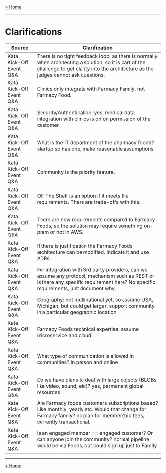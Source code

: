 [> Home](README.md)

---

# Clarifications

| Source                  | Clarification                                                |
| ----------------------- | ------------------------------------------------------------ |
| Kata Kick-Off Event Q&A | There is no tight feedback loop, as there is normally when architecting a solution, so it is part of the challenge to get clarity into the architecture as the judges cannot ask questions. |
| Kata Kick-Off Event Q&A | Clinics only integrate with Farmacy Family, not Farmacy Food. |
| Kata Kick-Off Event Q&A | Security/Authentication: yes, medical data integration with clinics is on on permission of the customer |
| Kata Kick-Off Event Q&A | What is the IT department of the pharmacy foods? startup so has one, make reasonable assumptions |
| Kata Kick-Off Event Q&A | Community is the priority feature.                           |
| Kata Kick-Off Event Q&A | Off The Shelf is an option if it meets the requirements. There are trade-offs with this. |
| Kata Kick-Off Event Q&A | There are new requirements compared to Farmacy Foods, so the solution may require something on-prem or not in AWS. |
| Kata Kick-Off Event Q&A | If there is justification the Farmacy Foods architecture can be modified. Indicate it and use ADRs. |
| Kata Kick-Off Event Q&A | For integration with 3rd party providers, can we assume any protocol, mechanism such as REST or is there any specific requirement here? No specific requirements, just document why. |
| Kata Kick-Off Event Q&A | Geography: not multinational yet, so assume USA, Michigan, but could get larger, support community in a particular geographic location |
| Kata Kick-Off Event Q&A | Farmacy Foods technical expertise: assume microservice and cloud. |
| Kata Kick-Off Event Q&A | What type of communication is allowed in communities? in person and online |
| Kata Kick-Off Event Q&A | Do we have plans to deal with large objects (BLOBs like video, sound, etc)? yes, permanent global resources |
| Kata Kick-Off Event Q&A | Are Farmacy foods customers subscriptions based? Like monthly, yearly etc. Would that change for Farmacy family? no plan for membership fees, currently transactional. |
| Kata Kick-Off Event Q&A | Is an engaged member == engaged customer? Or can anyone join the community? normal pipeline would be via Foods, but could sign up just to Family |



------

[> Home](README.md)
